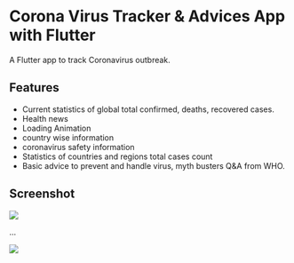 # Corona Virus Tracker & Advices App with Flutter

A Flutter app to track Coronavirus outbreak.


## Features
  - Current statistics of global total confirmed, deaths, recovered cases.
  - Health news
  - Loading Animation
  - country wise information
  - coronavirus safety information
  - Statistics of countries and regions total cases count
  - Basic advice to prevent and handle virus, myth busters Q&A from WHO.
    
## Screenshot




![](https://i.imgur.com/LitCMwr.jpg)




...




![](https://i.imgur.com/FgthDWB.jpg)




  
  